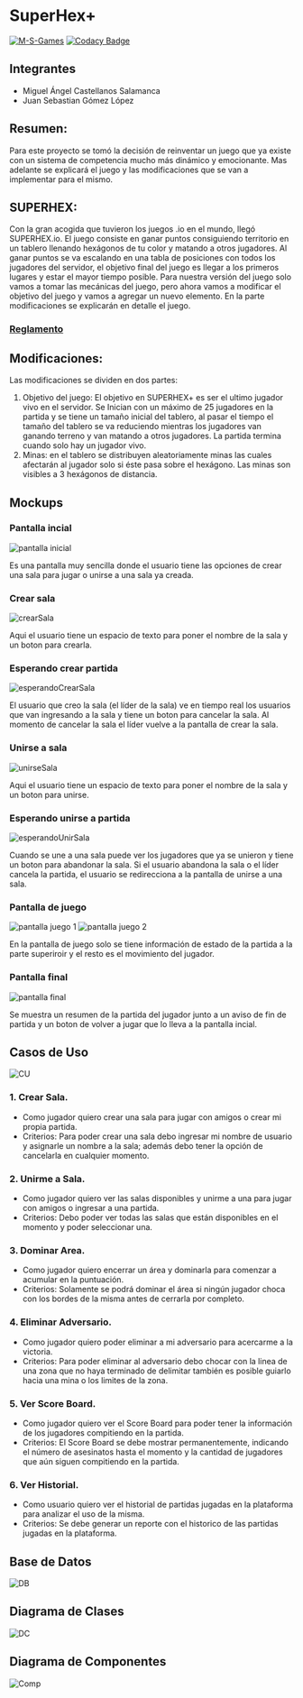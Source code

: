 # SuperHex+
[![M-S-Games](https://circleci.com/gh/M-S-Games/SUPERHEXPlus.svg?style=svg)](https://app.circleci.com/github/M-S-Games/SUPERHEXPlus/pipelines)
[![Codacy Badge](https://api.codacy.com/project/badge/Grade/35265f294e494069b52aee3218a51106)](https://www.codacy.com/gh/M-S-Games/SUPERHEXPlus?utm_source=github.com&amp;utm_medium=referral&amp;utm_content=M-S-Games/SUPERHEXPlus&amp;utm_campaign=Badge_Grade)

## Integrantes 
- Miguel Ángel Castellanos Salamanca 
- Juan Sebastian Gómez López 
## Resumen:
Para este proyecto se tomó la decisión de reinventar un juego que ya existe con un sistema de competencia mucho más dinámico y emocionante. Mas adelante se explicará el juego y las modificaciones que se van a implementar para el mismo.

## SUPERHEX:
Con la gran acogida que tuvieron los juegos .io en el mundo, llegó SUPERHEX.io. El juego consiste en ganar puntos consiguiendo territorio en un tablero llenando hexágonos de tu color y matando a otros jugadores. Al ganar puntos se va escalando en una tabla de posiciones con todos los jugadores del servidor, el objetivo final del juego es llegar a los primeros lugares y estar el mayor tiempo posible.
Para nuestra versión del juego solo vamos a tomar las mecánicas del juego, pero ahora vamos a modificar el objetivo del juego y vamos a agregar un nuevo elemento. En la parte modificaciones se explicarán en detalle el juego.
### [Reglamento](https://github.com/M-S-Games/SUPERHEXPlus/blob/master/Reglamento.md)

## Modificaciones:
Las modificaciones se dividen en dos partes:
1. Objetivo del juego: El objetivo en SUPERHEX+ es ser el ultimo jugador vivo en el servidor. Se Inician con un máximo de 25 jugadores en la partida y se tiene un tamaño inicial del tablero, al pasar el tiempo el tamaño del tablero se va reduciendo mientras los jugadores van ganando terreno y van matando a otros jugadores. La partida termina cuando solo hay un jugador vivo.
2. 	Minas: en el tablero se distribuyen aleatoriamente minas las cuales afectarán al jugador solo si éste pasa sobre el hexágono. Las minas son visibles a 3 hexágonos de distancia.


## Mockups
### Pantalla incial 

![pantalla inicial](https://github.com/M-S-Games/SUPERHEXPlus/blob/master/Images/inicial.PNG)

Es una pantalla muy sencilla donde el usuario tiene las opciones de crear una sala para jugar o unirse a una sala ya creada.

### Crear sala

![crearSala](https://github.com/M-S-Games/SUPERHEXPlus/blob/master/Images/crearSala.PNG)

Aqui el usuario tiene un espacio de texto para poner el nombre de la sala y un boton para crearla.

### Esperando crear partida

![esperandoCrearSala](https://github.com/M-S-Games/SUPERHEXPlus/blob/master/Images/esperandoCrear.PNG)

El usuario que creo la sala (el líder de la sala) ve en tiempo real los usuarios que van ingresando a la sala y tiene un boton para cancelar la sala. Al momento de cancelar la sala el líder vuelve a la pantalla de crear la sala.

### Unirse a sala

![unirseSala](https://github.com/M-S-Games/SUPERHEXPlus/blob/master/Images/unirseSala.PNG)

Aqui el usuario tiene un espacio de texto para poner el nombre de la sala y un boton para unirse.

### Esperando unirse a partida

![esperandoUnirSala](https://github.com/M-S-Games/SUPERHEXPlus/blob/master/Images/esperandoUnir.PNG)

Cuando se une a una sala puede ver los jugadores que ya se unieron y tiene un boton para abandonar la sala. Si el usuario abandona la sala o el líder cancela la partida, el usuario se redirecciona a la pantalla de unirse a una sala.

### Pantalla de juego 

![pantalla juego 1](https://github.com/M-S-Games/SUPERHEXPlus/blob/master/Images/2.png)
![pantalla juego 2](https://github.com/M-S-Games/SUPERHEXPlus/blob/master/Images/3.png)

En la pantalla de juego solo se tiene información de estado de la partida a la parte superiroir y el resto es el movimiento del jugador.

### Pantalla final

![pantalla final](https://github.com/M-S-Games/SUPERHEXPlus/blob/master/Images/4.png)

Se muestra un resumen de la partida del jugador junto a un aviso de fin de partida y un boton de volver a jugar que lo lleva a la pantalla incial.

## Casos de Uso

![CU](https://github.com/M-S-Games/SUPERHEXPlus/blob/master/Images/CasosUso.png)

### 1. Crear Sala.
- Como jugador quiero crear una sala para jugar con amigos o crear mi propia partida.
- Criterios: Para poder crear una sala debo ingresar mi nombre de usuario y asignarle un nombre a la sala; además debo tener la opción de cancelarla en cualquier momento.
### 2. Unirme a Sala.
- Como jugador quiero ver las salas disponibles y unirme a una para jugar con amigos o ingresar a una partida.
- Criterios: Debo poder ver todas las salas que están disponibles en el momento y poder seleccionar una.
### 3. Dominar Area. 
- Como jugador quiero encerrar un área y dominarla para comenzar a acumular en la puntuación. 
- Criterios: Solamente se podrá dominar el área si ningún jugador choca con los bordes de la misma antes de cerrarla por completo.
### 4. Eliminar Adversario.
- Como jugador quiero poder eliminar a mi adversario para acercarme a la victoria.
- Criterios: Para poder eliminar al adversario debo chocar con la linea de una zona que no haya terminado de delimitar también es posible guiarlo hacia una mina o los limites de la zona.
### 5. Ver Score Board.
- Como jugador quiero ver el Score Board para poder tener la información de los jugadores compitiendo en la partida.
- Criterios: El Score Board se debe mostrar permanentemente, indicando el número de asesinatos hasta el momento y la cantidad de jugadores que aún siguen compitiendo en la partida.
### 6. Ver Historial.
- Como usuario quiero ver el historial de partidas jugadas en la plataforma para analizar el uso de la misma.
- Criterios: Se debe generar un reporte con el historico de las partidas jugadas en la plataforma.

## Base de Datos

![DB](https://github.com/M-S-Games/SUPERHEXPlus/blob/master/Images/DB.png)

## Diagrama de Clases

![DC](https://github.com/M-S-Games/SUPERHEXPlus/blob/master/Images/Clases.png)

## Diagrama de Componentes

![Comp](https://github.com/M-S-Games/SUPERHEXPlus/blob/master/Images/Componentes.png)
